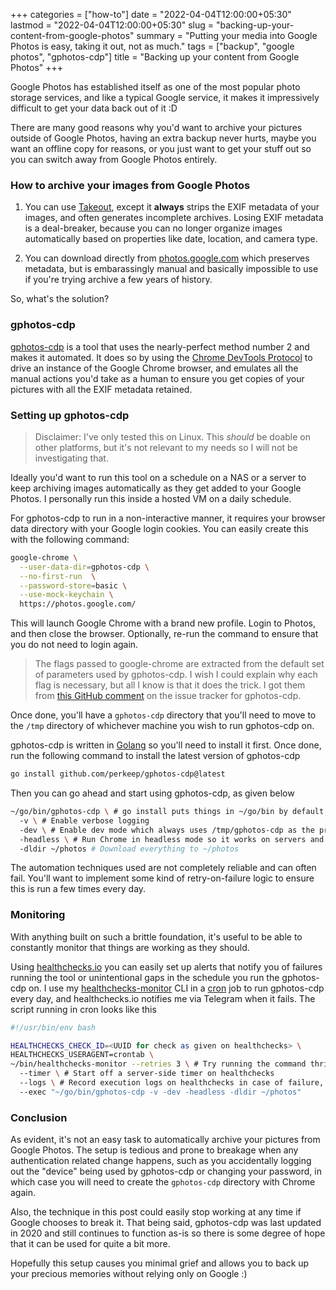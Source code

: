 +++
categories = ["how-to"]
date = "2022-04-04T12:00:00+05:30"
lastmod = "2022-04-04T12:00:00+05:30"
slug = "backing-up-your-content-from-google-photos"
summary = "Putting your media into Google Photos is easy, taking it out, not as much."
tags = ["backup", "google photos", "gphotos-cdp"]
title = "Backing up your content from Google Photos"
+++

Google Photos has established itself as one of the most popular photo storage services, and like a typical Google service, it makes it impressively difficult to get your data back out of it :D

There are many good reasons why you'd want to archive your pictures outside of Google Photos, having an extra backup never hurts, maybe you want an offline copy for reasons, or you just want to get your stuff out so you can switch away from Google Photos entirely.

### How to archive your images from Google Photos

1. You can use [Takeout], except it **always** strips the EXIF metadata of your images, and often generates incomplete archives. Losing EXIF metadata is a deal-breaker, because you can no longer organize images automatically based on properties like date, location, and camera type.

2. You can download directly from [photos.google.com] which preserves metadata, but is embarassingly manual and basically impossible to use if you're trying archive a few years of history.

So, what's the solution?

### gphotos-cdp

[gphotos-cdp] is a tool that uses the nearly-perfect method number 2 and makes it automated. It does so by using the [Chrome DevTools Protocol] to drive an instance of the Google Chrome browser, and emulates all the manual actions you'd take as a human to ensure you get copies of your pictures with all the EXIF metadata retained.

### Setting up gphotos-cdp

> Disclaimer: I've only tested this on Linux. This _should_ be doable on other platforms, but it's not relevant to my needs so I will not be investigating that.

Ideally you'd want to run this tool on a schedule on a NAS or a server to keep archiving images automatically as they get added to your Google Photos. I personally run this inside a hosted VM on a daily schedule.

For gphotos-cdp to run in a non-interactive manner, it requires your browser data directory with your Google login cookies. You can easily create this with the following command:

```bash
google-chrome \
  --user-data-dir=gphotos-cdp \
  --no-first-run  \
  --password-store=basic \
  --use-mock-keychain \
  https://photos.google.com/
```

This will launch Google Chrome with a brand new profile. Login to Photos, and then close the browser. Optionally, re-run the command to ensure that you do not need to login again.

> The flags passed to google-chrome are extracted from the default set of parameters used by gphotos-cdp. I wish I could explain why each flag is necessary, but all I know is that it does the trick. I got them from [this GitHub comment] on the issue tracker for gphotos-cdp.

Once done, you'll have a `gphotos-cdp` directory that you'll need to move to the `/tmp` directory of whichever machine you wish to run gphotos-cdp on.

gphotos-cdp is written in [Golang] so you'll need to install it first. Once done, run the following command to install the latest version of gphotos-cdp

```bash
go install github.com/perkeep/gphotos-cdp@latest
```

Then you can go ahead and start using gphotos-cdp, as given below

```bash
~/go/bin/gphotos-cdp \ # go install puts things in ~/go/bin by default
  -v \ # Enable verbose logging
  -dev \ # Enable dev mode which always uses /tmp/gphotos-cdp as the profile directory
  -headless \ # Run Chrome in headless mode so it works on servers and such
  -dldir ~/photos # Download everything to ~/photos
```

The automation techniques used are not completely reliable and can often fail. You'll want to implement some kind of retry-on-failure logic to ensure this is run a few times every day.

### Monitoring

With anything built on such a brittle foundation, it's useful to be able to constantly monitor that things are working as they should.

Using [healthchecks.io] you can easily set up alerts that notify you of failures running the tool or unintentional gaps in the schedule you run the gphotos-cdp on. I use my [healthchecks-monitor] CLI in a [cron] job to run gphotos-cdp every day, and healthchecks.io notifies me via Telegram when it fails. The script running in cron looks like this

```bash
#!/usr/bin/env bash

HEALTHCHECKS_CHECK_ID=<UUID for check as given on healthchecks> \
HEALTHCHECKS_USERAGENT=crontab \
~/bin/healthchecks-monitor --retries 3 \ # Try running the command thrice before giving up
  --timer \ # Start off a server-side timer on healthchecks
  --logs \ # Record execution logs on healthchecks in case of failure, to help with debugging
  --exec "~/go/bin/gphotos-cdp -v -dev -headless -dldir ~/photos"
```

### Conclusion

As evident, it's not an easy task to automatically archive your pictures from Google Photos. The setup is tedious and prone to breakage when any authentication related change happens, such as you accidentally logging out the "device" being used by gphotos-cdp or changing your password, in which case you will need to create the `gphotos-cdp` directory with Chrome again.

Also, the technique in this post could easily stop working at any time if Google chooses to break it. That being said, gphotos-cdp was last updated in 2020 and still continues to function as-is so there is some degree of hope that it can be used for quite a bit more.

Hopefully this setup causes you minimal grief and allows you to back up your precious memories without relying only on Google :)

[takeout]: https://takeout.google.com/
[photos.google.com]: https://photos.google.com/
[gphotos-cdp]: https://github.com/perkeep/gphotos-cdp
[chrome devtools protocol]: https://chromedevtools.github.io/devtools-protocol/
[this github comment]: https://github.com/perkeep/gphotos-cdp/issues/1#issuecomment-567378082
[golang]: https://go.dev
[healthchecks.io]: https://healthchecks.io
[healthchecks-monitor]: https://msfjarvis.dev/g/healthchecks-rs
[cron]: https://man7.org/linux/man-pages/man5/crontab.5.html
